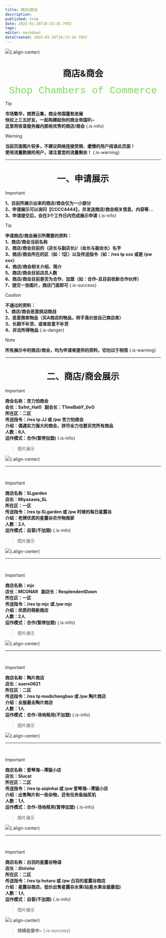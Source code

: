 ```yaml
---
title: 商店&商会
description: 
published: true
date: 2025-01-26T18:33:16.795Z
tags: 
editor: markdown
dateCreated: 2025-01-26T18:33:16.795Z
---
```


![](/public\img/玩家社区/商店-商会/150px-emerald_je3_be3.webp){.align-center}

# <center>商店&商会</center>

<center><font face="courier New" color=	#7DDA58 size=6>Shop Chambers of Commerce</font></center>

> [!TIP]
**市场繁华，商贾云集，商业帝国蓬勃发展<br>
快拉上三五好友，一起构建起你的商业帝国叭~<br>
这里将收录服务器内那些优秀的商店/商会**
{.is-info}

> [!WARNING]
**当前页面图片较多，不建议网络连接受限、缓慢的用户阅读此页面！<br>
使用流量数据的用户，请注意您的流量剩余！**
{.is-warning}

---

# <center>一、申请展示</center>

> [!IMPORTANT]
**1、目前所展示出来的商店/商会仅为一小部分<br>
2、申请展示可以询问【CCCC4444】，并发送商店/商会相关信息、内容等...<br>
3、申请提交后，会在3个工作日内完成展示申请**
{.is-info}

> [!TIP]
**申请商店/商会展示所需要的资料：<br>
1、商店/商会当前名称<br>
2、商店/商会目前的（店长与副店长)/（会长与副会长）名字<br>
3、商店/商会所在的区（如：1区）以及传送指令（如：/res tp xxx 或是 /pw xxx）<br>
4、商店/商会相关介绍、简介<br>
5、商店/商会目前店员人数<br>
6、商店/商会目前是否为合作、加盟（如：合作-且目前收新合作伙伴）<br>
7、提交一张图片，商店门面即可**
{.is-success}

> [!CAUTION]
**不通过的资料：<br>
1、商店/商会恶意挑动商战<br>
2、恶意倒卖物品（买A商店的物品，转手高价放自己商店卖）<br>
3、长期不补货、或者故意不补货<br>
4、非法所得物品**
{.is-danger}

> [!NOTE]
**所有展示中的商店/商会，均为申请者提供的资料，切勿过于相信**
{.is-warning}

---


# <center>二、商店/商会展示</center>


> [!IMPORTANT] 
**商会名称：苦力怕商会<br>
会长：Sa1nt_Hal0&nbsp;&nbsp;&nbsp;副会长：T1meBabY_0vO<br>
所在区：二区<br>
传送指令：/res tp JJ 或 /pw 苦力怕商会<br>
介绍：偶遇实力强大的商会，拼尽全力也要买完所有商品<br>
人数：6人<br>
运作模式：合作(暂停加盟)**
{.is-info}

> 图片展示

![](/public\img/玩家社区/商店-商会/2025-01-12_16.44.06.png){.align-center}

---
<br>

> [!IMPORTANT]
**商店名称：SLgarden<br>
店长：Miyazawa_SL<br>
所在区：一区<br>
传送指令：/res tp SLgarden 或 /pw 时绫的每日星露谷<br>
介绍：老牌优质的星露谷农作物商家<br>
人数：2人<br>
运作模式：自营(不加盟)**
{.is-info}

> 图片展示

![](/public\img/玩家社区/商店-商会/2025-01-12_16.55.07.png){.align-center}

---
<br>

> [!IMPORTANT]
**商店名称：mjc<br>
店长：MCONAR&nbsp;&nbsp;&nbsp;副店长：ResplendentDawn<br>
所在区：一区<br>
传送指令：/res tp mjc 或 /pw mjc<br>
介绍：优质的萌新商店<br>
人数：2人<br>
运作模式：合作(暂停加盟)**
{.is-info}

> 图片展示

![](/public\img/玩家社区/商店-商会/2025-01-12_16.57.32.png){.align-center}

---
<br>

> [!IMPORTANT]
**商店名称：陶片商店<br>
店长：suers0621<br>
所在区：二区<br>
传送指令：/res tp modichengbao 或 /pw 陶片商店<br>
介绍：全服最全陶片商店<br>
人数：1人<br>
运作模式：合作-场地租用(不加盟)**
{.is-info}

> 图片展示

![](/public\img/玩家社区/商店-商会/2025-01-15_00.57.52.png){.align-center}

---
<br>

> [!IMPORTANT]
**商店名称：爱琴海--澪猫小店<br>
店长：Slucat<br>
所在区：二区<br>
传送指令：/res tp aiqinhai 或 /pw 爱琴海--澪猫小店<br>
介绍：出售陶片和一些杂物，还有任务鱼抽奖机<br>
人数：1人<br>
运作模式：合作-场地租用(暂停加盟)**
{.is-info}

> 图片展示

![](/public\img/玩家社区/商店-商会/2025-01-15_01.03.40.png){.align-center}

---
<br>

> [!IMPORTANT]
**商店名称：白羽的星露谷物语<br>
店长：_Shiroha_<br>
所在区：二区<br>
传送指令：/res tp hotaru 或 /pw 白羽的星露谷商店<br>
介绍：星露谷商店，低价出售星露谷水果(钻星水果全服最低)<br>
人数：1人<br>
运作模式：自营(不加盟)**
{.is-info}

> 图片展示

![](/public\img/玩家社区/商店-商会/2025-01-15_01.08.12.png){.align-center}

> **持续收录中~**
{.is-success}